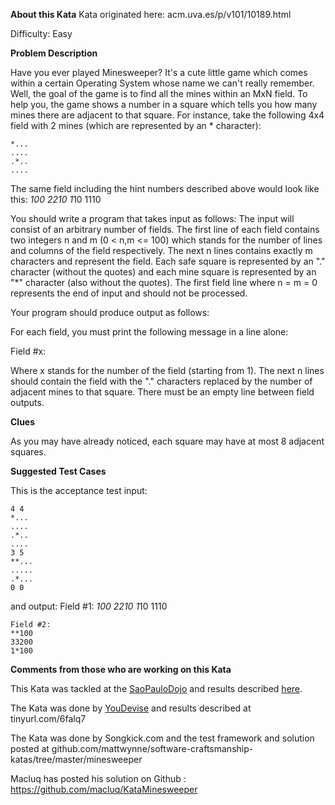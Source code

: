 **About this Kata**
Kata originated here: acm.uva.es/p/v101/10189.html

Difficulty: Easy

**Problem Description**

Have you ever played Minesweeper? It's a cute little game which comes
within a certain Operating System whose name we can't really remember.
Well, the goal of the game is to find all the mines within an MxN field.
To help you, the game shows a number in a square which tells you how
many mines there are adjacent to that square. For instance, take the
following 4x4 field with 2 mines (which are represented by an \*
character):

    *...
    ....
    .*..
    ....

The same field including the hint numbers described above would look
like this:
    *100
    2210
    1*10
    1110

You should write a program that takes input as follows:
The input will consist of an arbitrary number of fields. The first line
of each field contains two integers n and m (0 \< n,m \<= 100) which
stands for the number of lines and columns of the field respectively.
The next n lines contains exactly m characters and represent the field.
Each safe square is represented by an "." character (without the quotes)
and each mine square is represented by an "\*" character (also without
the quotes). The first field line where n = m = 0 represents the end of
input and should not be processed.

Your program should produce output as follows:

For each field, you must print the following message in a line alone:

Field \#x:

Where x stands for the number of the field (starting from 1). The next n
lines should contain the field with the "." characters replaced by the
number of adjacent mines to that square. There must be an empty line
between field outputs.

**Clues**

As you may have already noticed, each square may have at most 8 adjacent
squares.

**Suggested Test Cases**

This is the acceptance test input:

    4 4
    *...
    ....
    .*..
    ....
    3 5
    **...
    .....
    .*...
    0 0

and output:
    Field #1:
    *100
    2210
    1*10
    1110

    Field #2:
    **100
    33200
    1*100

**Comments from those who are working on this Kata**

This Kata was tackled at the
[SaoPauloDojo](http://codingdojo.org/cgi-bin/index.pl?SaoPauloDojo) and
results described
[here](http://codingdojo.org/cgi-bin/index.pl?2007Aug29SPDojo).

The Kata was done by
[YouDevise](http://codingdojo.org/cgi-bin/index.pl?YouDevise) and
results described at tinyurl.com/6falq7

The Kata was done by Songkick.com and the test framework and solution
posted at
github.com/mattwynne/software-craftsmanship-katas/tree/master/minesweeper

Macluq has posted his solution on Github :
<https://github.com/macluq/KataMinesweeper>
